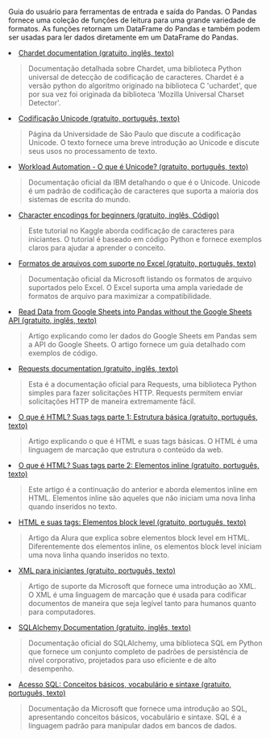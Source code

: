 
Guia do usuário para ferramentas de entrada e saída do Pandas. O Pandas fornece uma coleção de funções de leitura para uma grande variedade de formatos. As funções retornam um DataFrame do Pandas e também podem ser usadas para ler dados diretamente em um DataFrame do Pandas.
</blockquote>
</li><li><a href="https://chardet.readthedocs.io/en/latest/" rel="nofollow noopener" target="_blank">Chardet documentation (gratuito, inglês, texto)</a><blockquote>
<p>Documentação detalhada sobre Chardet, uma biblioteca Python universal de detecção de codificação de caracteres. Chardet é a versão python do algoritmo originado na biblioteca C 'uchardet', que por sua vez foi originada da biblioteca 'Mozilla Universal Charset Detector'.</p>
</blockquote>
</li><li><a href="https://www.ime.usp.br/~pf/algoritmos/apend/unicode.html#detection" rel="nofollow noopener" target="_blank">Codificação Unicode (gratuito, português, texto)</a><blockquote>
<p>Página da Universidade de São Paulo que discute a codificação Unicode. O texto fornece uma breve introdução ao Unicode e discute seus usos no processamento de texto.</p>
</blockquote>
</li><li><a href="https://www.ibm.com/docs/pt-br/workload-automation/9.3.0?topic=support-what-is-unicode" rel="nofollow noopener" target="_blank">Workload Automation - O que é Unicode? (gratuito, português, texto)</a><blockquote>
<p>Documentação oficial da IBM detalhando o que é o Unicode. Unicode é um padrão de codificação de caracteres que suporta a maioria dos sistemas de escrita do mundo.</p>
</blockquote>
</li><li><a href="https://www.kaggle.com/code/alexisbcook/character-encodings/tutorial" rel="nofollow noopener" target="_blank">Character encodings for beginners (gratuito, inglês, Código)</a><blockquote>
<p>Este tutorial no Kaggle aborda codificação de caracteres para iniciantes. O tutorial é baseado em código Python e fornece exemplos claros para ajudar a aprender o conceito.</p>
</blockquote>
</li><li><a href="https://support.microsoft.com/pt-br/office/formatos-de-arquivos-com-suporte-no-excel-0943ff2c-6014-4e8d-aaea-b83d51d46247" rel="nofollow noopener" target="_blank">Formatos de arquivos com suporte no Excel (gratuito, português, texto)</a><blockquote>
<p>Documentação oficial da Microsoft listando os formatos de arquivo suportados pelo Excel. O Excel suporta uma ampla variedade de formatos de arquivo para maximizar a compatibilidade.</p>
</blockquote>
</li><li><a href="https://towardsdatascience.com/read-data-from-google-sheets-into-pandas-without-the-google-sheets-api-5c468536550" rel="nofollow noopener" target="_blank">Read Data from Google Sheets into Pandas without the Google Sheets API (gratuito, inglês, texto)</a><blockquote>
<p>Artigo explicando como ler dados do Google Sheets em Pandas sem a API do Google Sheets. O artigo fornece um guia detalhado com exemplos de código.</p>
</blockquote>
</li><li><a href="https://requests.readthedocs.io/en/latest/" rel="nofollow noopener" target="_blank">Requests documentation (gratuito, inglês, texto)</a><blockquote>
<p>Esta é a documentação oficial para Requests, uma biblioteca Python simples para fazer solicitações HTTP. Requests permitem enviar solicitações HTTP de maneira extremamente fácil.</p>
</blockquote>
</li><li><a href="https://www.alura.com.br/artigos/o-que-e-html-suas-tags-parte-1-estrutura-basica." target="_blank" rel="noopener">O que é HTML? Suas tags parte 1: Estrutura básica (gratuito, português, texto)</a><blockquote>
<p>Artigo explicando o que é HTML e suas tags básicas. O HTML é uma linguagem de marcação que estrutura o conteúdo da web.</p>
</blockquote>
</li><li><a href="https://www.alura.com.br/artigos/o-que-e-html-suas-tags-parte-2-elementos-inline?utm_source=gnarus&amp;utm_medium=timeline" target="_blank" rel="noopener">O que é HTML? Suas tags parte 2: Elementos inline (gratuito, português, texto)</a><blockquote>
<p>Este artigo é a continuação do anterior e aborda elementos inline em HTML. Elementos inline são aqueles que não iniciam uma nova linha quando inseridos no texto.</p>
</blockquote>
</li><li><a href="https://www.alura.com.br/artigos/html-tags-elementos-block-level?utm_source=gnarus&amp;utm_medium=timeline." target="_blank" rel="noopener">HTML e suas tags: Elementos block level (gratuito, português, texto)</a><blockquote>
<p>Artigo da Alura que explica sobre elementos block level em HTML. Diferentemente dos elementos inline, os elementos block level iniciam uma nova linha quando inseridos no texto.</p>
</blockquote>
</li><li><a href="https://support.microsoft.com/pt-br/office/xml-para-iniciantes-a87d234d-4c2e-4409-9cbc-45e4eb857d44" rel="nofollow noopener" target="_blank">XML para iniciantes (gratuito, português, texto)</a><blockquote>
<p>Artigo de suporte da Microsoft que fornece uma introdução ao XML. O XML é uma linguagem de marcação que é usada para codificar documentos de maneira que seja legível tanto para humanos quanto para computadores.</p>
</blockquote>
</li><li><a href="https://www.sqlalchemy.org/" rel="nofollow noopener" target="_blank">SQLAlchemy Documentation (gratuito, inglês, texto)</a><blockquote>
<p>Documentação oficial do SQLAlchemy, uma biblioteca SQL em Python que fornece um conjunto completo de padrões de persistência de nível corporativo, projetados para uso eficiente e de alto desempenho.</p>
</blockquote>
</li><li><a href="https://support.microsoft.com/pt-br/office/acesso-sql-conceitos-b%C3%A1sicos-vocabul%C3%A1rio-e-sintaxe-444d0303-cde1-424e-9a74-e8dc3e460671" rel="nofollow noopener" target="_blank">Acesso SQL: Conceitos básicos, vocabulário e sintaxe (gratuito, português, texto)</a><blockquote>
<p>Documentação da Microsoft que fornece uma introdução ao SQL, apresentando conceitos básicos, vocabulário e sintaxe. SQL é a linguagem padrão para manipular dados em bancos de dados.</p>
</blockquote>
</li></ol>
		</div>
	</div>